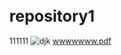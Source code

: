# repository1
111111
![djk](https://user-images.githubusercontent.com/108129015/175536896-ad4f8a1a-e1d8-4603-995d-f10c6742dd65.png)
[wwwwwww.pdf](https://github.com/zry1235676/repository1/files/8976153/wwwwwww.pdf)
